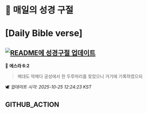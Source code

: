 # 🙏 매일의 성경 구절
# [Daily Bible verse]
## [![README에 성경구절 업데이트](https://github.com/DONGSUKA/first_test/actions/workflows/update-readme-bible.yml/badge.svg)](https://github.com/DONGSUKA/first_test/actions/workflows/update-readme-bible.yml)
<!-- START_BIBLE_VERSE -->
📖 **에스라 6:2**
> 메대도 악메다 궁성에서 한 두루마리를 찾았으니 거기에 기록하였으되

🕊️ _업데이트 시각: 2025-10-25 12:24:23 KST_
  <!-- END_BIBLE_VERSE -->
## GITHUB_ACTION
